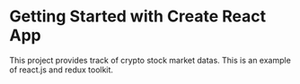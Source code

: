 # Getting Started with Create React App

This project provides track of crypto stock market datas. This is an example of react.js and redux toolkit. 
